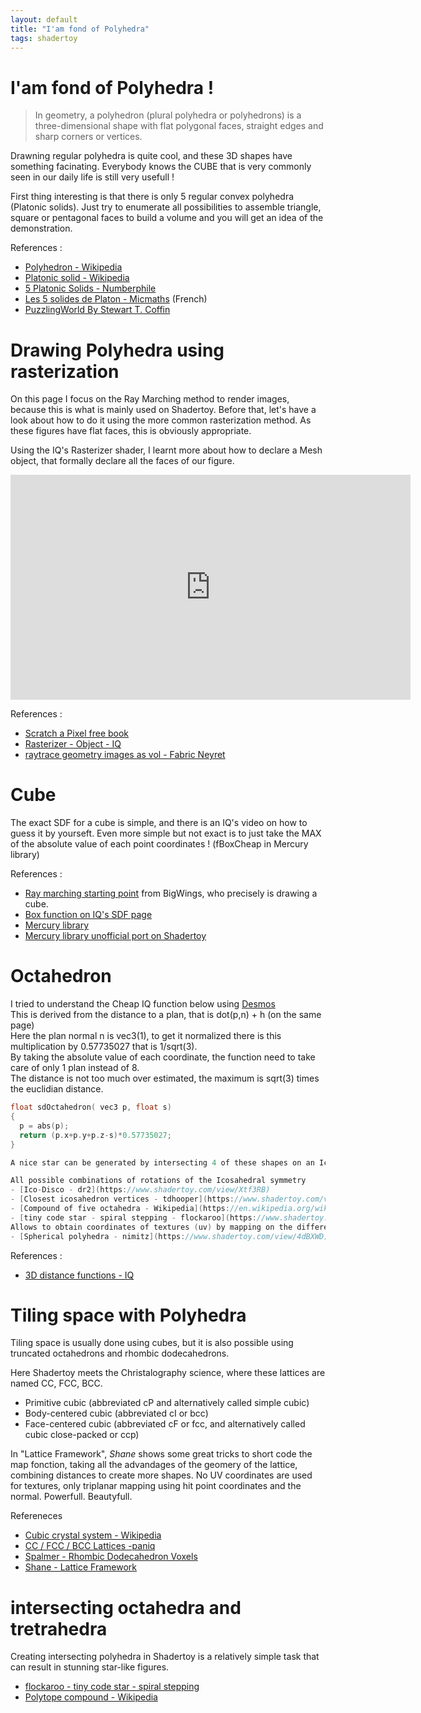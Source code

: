 ```yaml
---
layout: default
title: "I'am fond of Polyhedra"
tags: shadertoy
---
```

# I'am fond of Polyhedra !

>In geometry, a polyhedron (plural polyhedra or polyhedrons) is a three-dimensional shape with flat polygonal faces, straight edges and sharp corners or vertices.  

Drawning regular polyhedra is quite cool, and these 3D shapes have something facinating.
Everybody knows the CUBE that is very commonly seen in our daily life is still very usefull !

First thing interesting is that there is only 5 regular convex polyhedra (Platonic solids). Just try to enumerate all possibilities to assemble triangle, square or pentagonal faces to build a volume and you will get an idea of the demonstration.

References :  

- [Polyhedron - Wikipedia](https://en.wikipedia.org/wiki/Polyhedron)
- [Platonic solid - Wikipedia](https://en.wikipedia.org/wiki/Platonic_solid)
- [5 Platonic Solids - Numberphile](https://youtu.be/gVzu1_12FUc)
- [Les 5 solides de Platon - Micmaths](https://youtu.be/eDsFmYur9Yo) (French)
- [PuzzlingWorld By Stewart T. Coffin](https://johnrausch.com/PuzzlingWorld/contents.htm)

# Drawing Polyhedra using rasterization

On this page I focus on the Ray Marching method to render images, because this is what is mainly used on Shadertoy. Before that, let's have a look about how to do it using the more common rasterization method. As these figures have flat faces, this is obviously appropriate.

Using the IQ's Rasterizer shader, I learnt more about how to declare a Mesh object, that formally declare all the faces of our figure.

<iframe width="640" height="360" frameborder="0" src="https://www.shadertoy.com/embed/ftf3zn?gui=true&t=10&paused=true&muted=false" allowfullscreen></iframe>

References :  

- [Scratch a Pixel free book](https://www.scratchapixel.com/lessons/3d-basic-rendering/introduction-polygon-mesh)
- [Rasterizer - Object - IQ](https://www.shadertoy.com/view/4slGzn) 
- [raytrace geometry images as vol - Fabric Neyret](https://www.shadertoy.com/view/Wsy3DG)

# Cube

The exact SDF for a cube is simple, and there is an IQ's video on how to guess it by yourseft.
Even more simple but not exact is to just take the MAX of the absolute value of each point coordinates ! (fBoxCheap in Mercury library)

References :

- [Ray marching starting point](https://shadertoy.com/view/WtGXDD) from BigWings, who precisely is drawing a cube.
- [Box function on IQ's SDF page](https://iquilezles.org/www/articles/distfunctions/distfunctions.htm)
- [Mercury library](http://mercury.sexy/hg_sdf/) 
- [Mercury library unofficial port on Shadertoy](https://www.shadertoy.com/view/Xs3GRB) 

# Octahedron 

I tried to understand the Cheap IQ function below using [Desmos](https://www.desmos.com/calculator/ovavcqosu8)  
This is derived from the distance to a plan, that is dot(p,n) + h (on the same page)  
Here the plan normal n is vec3(1), to get it normalized there is this multiplication by 0.57735027 that is 1/sqrt(3).  
By taking the absolute value of each coordinate, the function need to take care of only 1 plan instead of 8.  
The distance is not too much over estimated, the maximum is sqrt(3) times the euclidian distance.  

```c
float sdOctahedron( vec3 p, float s)
{
  p = abs(p);
  return (p.x+p.y+p.z-s)*0.57735027;
}

A nice star can be generated by intersecting 4 of these shapes on an Icosahedral symmetry.

All possible combinations of rotations of the Icosahedral symmetry
- [Ico-Disco - dr2](https://www.shadertoy.com/view/Xtf3RB)
- [Closest icosahedron vertices - tdhooper](https://www.shadertoy.com/view/fdXcDl)
- [Compound of five octahedra - Wikipedia](https://en.wikipedia.org/wiki/Compound_of_five_octahedra#:~:text=The%20compound%20of%20five%20octahedra,having%20a%20regular%20convex%20hull.)
- [tiny code star - spiral stepping - flockaroo](https://www.shadertoy.com/ view/dlcGRH) 
Allows to obtain coordinates of textures (uv) by mapping on the different regular polyhedra. Not designed for raymarching but texturing.
- [Spherical polyhedra - nimitz](https://www.shadertoy.com/view/4dBXWD)

```

References :

- [3D distance functions - IQ](https://www.iquilezles.org/www/articles/distfunctions/distfunctions.htm) 

# Tiling space with Polyhedra

Tiling space is usually done using cubes, but it is also possible using truncated octahedrons and rhombic dodecahedrons.

Here Shadertoy meets the Christalography science, where these lattices are named CC, FCC, BCC. 

- Primitive cubic (abbreviated cP and alternatively called simple cubic)
- Body-centered cubic (abbreviated cI or bcc)
- Face-centered cubic (abbreviated cF or fcc, and alternatively called cubic close-packed or ccp)

In "Lattice Framework", *Shane* shows some great tricks to short code the map fonction, taking all the advandages of the geomery of the lattice, combining distances to create more shapes. No UV coordinates are used for textures, only triplanar mapping using hit point coordinates and the normal. Powerfull. Beautyfull.

Refereneces

- [Cubic crystal system - Wikipedia](https://en.wikipedia.org/wiki/Cubic_crystal_system)
- [CC / FCC / BCC Lattices -paniq](https://www.shadertoy.com/view/llfGRj)  
- [Spalmer - Rhombic Dodecahedron Voxels](https://www.shadertoy.com/view/WdXBR8)
- [Shane - Lattice Framework](https://www.shadertoy.com/view/lttGDn)  
  
# intersecting octahedra and tretrahedra

Creating intersecting polyhedra in Shadertoy is a relatively simple task that can result in stunning star-like figures.

- [flockaroo - tiny code star - spiral stepping ](https://www.shadertoy.com/view/dlcGRH)
- [Polytope compound - Wikipedia](https://en.wikipedia.org/wiki/Polytope_compound)

